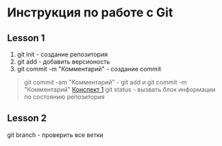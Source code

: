 # Инструкция по работе с Git
## Lesson 1
1. git init - создание репозитория
2. git add - добавить версионость
3. git commit -m "Комментарий" - создание commit
> git commit -am "Комментарий" - git add и git commit -m "Комментарий"
[Конспект 1](https://habr.com/ru/articles/541258/ "Конспект 1")
git status - вызвать блок информации по состоянию репозитория

## Lesson 2
git branch - проверить все ветки